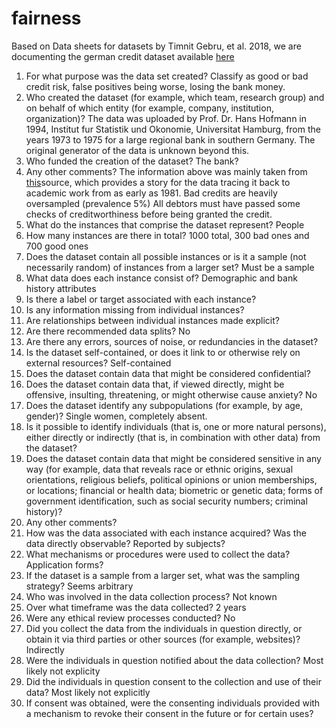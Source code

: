 # fairness
Based on Data sheets for datasets by Timnit Gebru, et al. 2018, we are documenting the german credit dataset available [here](https://archive.ics.uci.edu/ml/datasets/Statlog+%28German+Credit+Data%29) 

1. For what purpose was the data set created?
Classify as good or bad credit risk, false positives being worse, losing the bank money.
2. Who created the dataset (for example, which team, research group) and on behalf of which entity (for example, company, institution, organization)?
The data was uploaded by Prof. Dr. Hans Hofmann in 1994, Institut fur Statistik und Okonomie, Universitat Hamburg,
from the years 1973 to 1975 for a large regional bank in southern Germany. The original generator of the data is unknown beyond this.
3. Who funded the creation of the dataset?
The bank?
4. Any other comments?
The information above was mainly taken from [this](http://www1.beuth-hochschule.de/FB_II/reports/Report-2019-004.pdf )source, which provides a story for the data tracing it back to academic work from as early as 1981.
Bad credits are heavily oversampled (prevalence 5%)
All debtors must have passed some checks of creditworthiness before being granted the credit.
5. What do the instances that comprise the dataset represent?
People
6. How many instances are there in total?
1000 total, 300 bad ones and 700 good ones
7. Does the dataset contain all possible instances or is it a sample
(not necessarily random) of instances from a larger set?
Must be a sample
8. What data does each instance consist of? Demographic and bank history attributes
9. Is there a label or target associated with each instance?
10. Is any information missing from individual instances?
11. Are relationships between individual instances made explicit?
12. Are there recommended data splits? No
13. Are there any errors, sources of
noise, or redundancies in the dataset?
14. Is the dataset self-contained,
or does it link to or otherwise rely
on external resources?  Self-contained
15. Does the dataset contain data that might be considered confidential?
16. Does the dataset contain data
that, if viewed directly, might be offensive, insulting, threatening, or
might otherwise cause anxiety? No
17. Does the dataset identify any subpopulations (for example, by age, gender)? Single women, completely absent. 
18. Is it possible to identify individuals (that is, one or more natural
persons), either directly or indirectly
(that is, in combination with other
data) from the dataset?
19. Does the dataset contain data
that might be considered sensitive
in any way (for example, data that reveals race or ethnic origins, sexual
orientations, religious beliefs, political opinions or union memberships,
or locations; financial or health data;
biometric or genetic data; forms of
government identification, such as social security numbers; criminal history)?
20. Any other comments?
21. How was the data associated with each instance acquired? Was
the data directly observable? Reported by subjects? 
22. What mechanisms or procedures were used to collect the data? Application forms?
23. If the dataset is a sample from a larger set, what was the sampling
strategy? Seems arbitrary
24. Who was involved in the data collection process? Not known
25. Over what timeframe was the data collected? 2 years
26. Were any ethical review processes conducted? No
27. Did you collect the data from
the individuals in question directly,
or obtain it via third parties or other
sources (for example, websites)? Indirectly 
28. Were the individuals in question notified about the data collection? Most likely not explicity 
29. Did the individuals in question
consent to the collection and use of
their data? Most likely not explicitly
30. If consent was obtained, were the consenting individuals provided
with a mechanism to revoke their consent in the future or for certain uses? 

